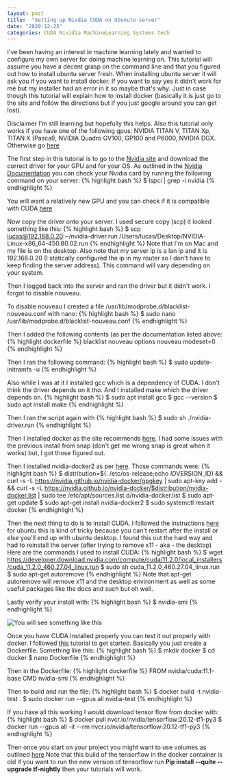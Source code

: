 ```yaml
---
layout: post
title:  "Setting up Nivdia CUDA on Ubunutu server"
date: "2020-12-23"
categories: CUDA Nividia MachineLearning Systems tech
---
```


I've been having an interest in machine learning lately and wanted to configure my own server for doing machine learning on. This tutorial will assume you have a decent grasp on the command line and that you figured out how to install ubuntu server fresh. When installing ubuntu server it will ask you if you want to install docker. If you want to say yes it didn't work for me but my installer had an error in it so maybe that's why. Just in case though this tutorial will explain how to install docker (basically it is just go to the site and follow the directions but if you just google around you can get lost).

Disclaimer I'm still learning but hopefully this helps. Also this tutorial only works if you have one of the following gpus: NVIDIA TITAN V, TITAN Xp, TITAN X (Pascal), NVIDIA Quadro GV100, GP100 and P6000, NVIDIA DGX. Otherwise go [here](https://www.tensorflow.org/install/gpu)

The first step in this tutorial is to go to the [Nvidia site](https://www.nvidia.com/Download/index.aspx?lang=en-us) and download the correct driver for your GPU and for your OS. As outlined in the [Nvidia Documentation](https://docs.nvidia.com/cuda/cuda-installation-guide-linux/index.htm) you can check your Nvidia card by running the following command on your server:
{% highlight bash %}
$ lspci | grep -i nvidia
{% endhighlight %}

You will want a relatively new GPU and you can check if it is compatible with CUDA [here](https://developer.nvidia.com/cuda-gpus)

Now copy the driver onto your server. I used secure copy (scp) it looked something like this:
{% highlight bash %}
$ scp lucas@192.168.0.20:~/nvidia-driver.run /Users/lucas/Desktop/NVIDIA-Linux-x86_64-450.80.02.run
{% endhighlight %}
Note that I'm on Mac and my file is on the desktop. Also note that my server ip is a lan ip and it is 192.168.0.20 (I statically configured the ip in my router so I don't have to keep finding the server address). This command will vary depending on your system.

Then I logged back into the server and ran the driver but it didn't work. I forgot to disable nouveau.

To disable nouveau I created a file /usr/lib/modprobe.d/blacklist-nouveau.conf with nano:
{% highlight bash %}
$ sudo nano /usr/lib/modprobe.d/blacklist-nouveau.conf
{% endhighlight %}

Then I added the following contents (as per the documentation listed above:
{% highlight dockerfile %}
blacklist nouveau
options nouveau modeset=0
{% endhighlight %}

Then I ran the following command:
{% highlight bash %}
$ sudo update-initramfs -u
{% endhighlight %}

Also while I was at it I installed gcc which is a dependency of CUDA. I don't think the driver depends on it tho. And I installed make which the driver depends on.
{% highlight bash %}
$ sudo apt install gcc
$ gcc --version
$ sudo apt install make
{% endhighlight %}

Then I ran the script again with
{% highlight bash %}
$ sudo sh ./nvidia-driver.run
{% endhighlight %}

Then I installed docker as the site recommends [here](https://docs.docker.com/engine/install/ubuntu/). I had some issues with the previous install from snap (don't get me wrong snap is great when it works) but, I got those figured out.

Then I installed nvidia-docker2 as per [here](https://docs.nvidia.com/datacenter/cloud-native/container-toolkit/install-guide.html). Those commands were:
{% highlight bash %}
$ distribution=$(. /etc/os-release;echo $ID$VERSION_ID)    && curl -s -L https://nvidia.github.io/nvidia-docker/gpgkey | sudo apt-key add -    && curl -s -L https://nvidia.github.io/nvidia-docker/$distribution/nvidia-docker.list | sudo tee /etc/apt/sources.list.d/nvidia-docker.list
$ sudo apt-get update
$ sudo apt-get install nvidia-docker2
$ sudo systemctl restart docker
{% endhighlight %}

Then the next thing to do is to install CUDA. I followed the instructions [here](https://developer.nvidia.com/cuda-downloads) for ubuntu this is kind of tricky because you can't restart after the install or else you'll end up with ubuntu desktop. I found this out the hard way and had to reinstall the server (after trying to remove x11 - aka - the desktop)
Here are the commands I used to install CUDA:
{% highlight bash %}
$  wget https://developer.download.nvidia.com/compute/cuda/11.2.0/local_installers/cuda_11.2.0_460.27.04_linux.run
$ sudo sh cuda_11.2.0_460.27.04_linux.run
$ sudo apt-get autoremove
{% endhighlight %}
Note that apt-get autoremove will remove x11 and the desktop environment as well as some useful packages like the docs and such but oh well.

Lastly verify your install with:
{% highlight bash %}
$ nvidia-smi
{% endhighlight %}

![You will see something like this](/static/assets/2020-12-23-GPUs/nvidia-smi.png)

Once you have CUDA installed properly you can test it out properly with docker. I followed [this](https://powersj.io/post/ubuntu-server-nvidia-cuda/) tutorial to get started. Basically you just create a Dockerfile. Something like this:
{% highlight bash %}
$ mkdir docker
$ cd docker
$ nano Dockerfile
{% endhighlight %}

Then in the Dockerfile:
{% highlight dockerfile %}
FROM nvidia/cuda:11.1-base
CMD nvidia-smi
{% endhighlight %}

Then to build and run the file:
{% highlight bash %}
$ docker build -t nvidia-test .
$ sudo docker run --gpus all nvidia-test
{% endhighlight %}

If you have all this working I would download tensor flow from docker with:
{% highlight bash %}
$ docker pull nvcr.io/nvidia/tensorflow:20.12-tf1-py3
$  docker run --gpus all -it --rm nvcr.io/nvidia/tensorflow:20.12-tf1-py3
{% endhighlight %}

Then once you start on your project you might want to use volumes as outlined [here](https://ngc.nvidia.com/catalog/containers/nvidia:tensorflow) Note that this build of the tensorflow in the docker container is old if you want to run the new version of tensorflow run **Pip install --quite --upgrade tf-nightly** then your tutorials will work.
